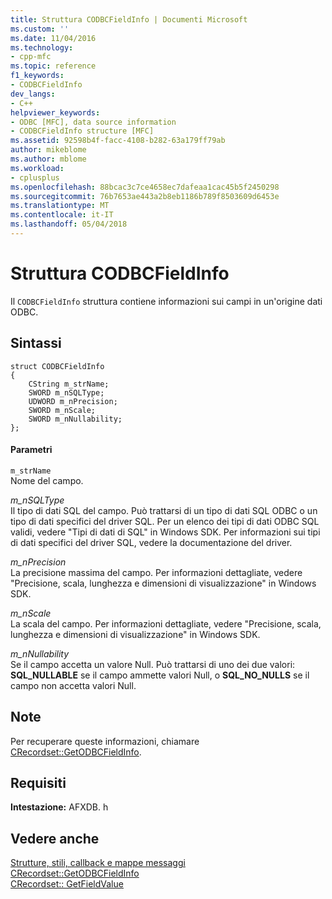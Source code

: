 ```yaml
---
title: Struttura CODBCFieldInfo | Documenti Microsoft
ms.custom: ''
ms.date: 11/04/2016
ms.technology:
- cpp-mfc
ms.topic: reference
f1_keywords:
- CODBCFieldInfo
dev_langs:
- C++
helpviewer_keywords:
- ODBC [MFC], data source information
- CODBCFieldInfo structure [MFC]
ms.assetid: 92598b4f-facc-4108-b282-63a179ff79ab
author: mikeblome
ms.author: mblome
ms.workload:
- cplusplus
ms.openlocfilehash: 88bcac3c7ce4658ec7dafeaa1cac45b5f2450298
ms.sourcegitcommit: 76b7653ae443a2b8eb1186b789f8503609d6453e
ms.translationtype: MT
ms.contentlocale: it-IT
ms.lasthandoff: 05/04/2018
---
```

# <a name="codbcfieldinfo-structure"></a>Struttura CODBCFieldInfo
Il `CODBCFieldInfo` struttura contiene informazioni sui campi in un'origine dati ODBC.  
  
## <a name="syntax"></a>Sintassi  
  
```  
struct CODBCFieldInfo  
{  
    CString m_strName;  
    SWORD m_nSQLType;  
    UDWORD m_nPrecision;  
    SWORD m_nScale;  
    SWORD m_nNullability;  
};  
```  
  
#### <a name="parameters"></a>Parametri  
 `m_strName`  
 Nome del campo.  
  
 *m_nSQLType*  
 Il tipo di dati SQL del campo. Può trattarsi di un tipo di dati SQL ODBC o un tipo di dati specifici del driver SQL. Per un elenco dei tipi di dati ODBC SQL validi, vedere "Tipi di dati di SQL" in Windows SDK. Per informazioni sui tipi di dati specifici del driver SQL, vedere la documentazione del driver.  
  
 *m_nPrecision*  
 La precisione massima del campo. Per informazioni dettagliate, vedere "Precisione, scala, lunghezza e dimensioni di visualizzazione" in Windows SDK.  
  
 *m_nScale*  
 La scala del campo. Per informazioni dettagliate, vedere "Precisione, scala, lunghezza e dimensioni di visualizzazione" in Windows SDK.  
  
 *m_nNullability*  
 Se il campo accetta un valore Null. Può trattarsi di uno dei due valori: **SQL_NULLABLE** se il campo ammette valori Null, o **SQL_NO_NULLS** se il campo non accetta valori Null.  
  
## <a name="remarks"></a>Note  
 Per recuperare queste informazioni, chiamare [CRecordset::GetODBCFieldInfo](../../mfc/reference/crecordset-class.md#getodbcfieldinfo).  
  
## <a name="requirements"></a>Requisiti  
 **Intestazione:** AFXDB. h  
  
## <a name="see-also"></a>Vedere anche  
 [Strutture, stili, callback e mappe messaggi](../../mfc/reference/structures-styles-callbacks-and-message-maps.md)   
 [CRecordset::GetODBCFieldInfo](../../mfc/reference/crecordset-class.md#getodbcfieldinfo)   
 [CRecordset:: GetFieldValue](../../mfc/reference/crecordset-class.md#getfieldvalue)


